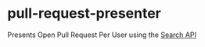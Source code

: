 # pull-request-presenter

Presents Open Pull Request Per User using the [Search API](https://developer.github.com/v3/search/)
